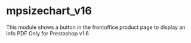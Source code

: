 # mpsizechart_v16
This module shows a button in the frontoffice product page to display an info PDF
Only for Prestashop v1.6
